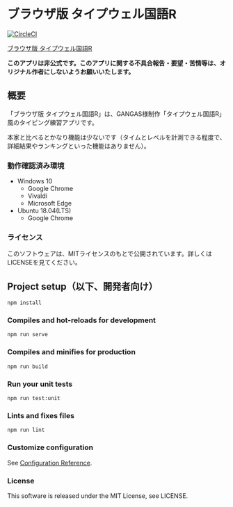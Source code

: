 # ブラウザ版 タイプウェル国語R

[![CircleCI](https://circleci.com/gh/fiore57/TypeWell-in-browser/tree/master.svg?style=svg)](https://circleci.com/gh/fiore57/TypeWell-in-browser/tree/master)

[ブラウザ版 タイプウェル国語R](https://typewell-in-browser.web.app/)

**このアプリは非公式です。このアプリに関する不具合報告・要望・苦情等は、オリジナル作者にしないようお願いいたします。**

## 概要
「ブラウザ版 タイプウェル国語R」は、GANGAS様制作「タイプウェル国語R」風のタイピング練習アプリです。

本家と比べるとかなり機能は少ないです（タイムとレベルを計測できる程度で、詳細結果やランキングといった機能はありません）。

### 動作確認済み環境
* Windows 10
    * Google Chrome
    * Vivaldi
    * Microsoft Edge
* Ubuntu 18.04(LTS)
    * Google Chrome

### ライセンス
このソフトウェアは、MITライセンスのもとで公開されています。詳しくはLICENSEを見てください。

## Project setup（以下、開発者向け）
```
npm install
```

### Compiles and hot-reloads for development
```
npm run serve
```

### Compiles and minifies for production
```
npm run build
```

### Run your unit tests
```
npm run test:unit
```

### Lints and fixes files
```
npm run lint
```

### Customize configuration
See [Configuration Reference](https://cli.vuejs.org/config/).

### License
This software is released under the MIT License, see LICENSE.
